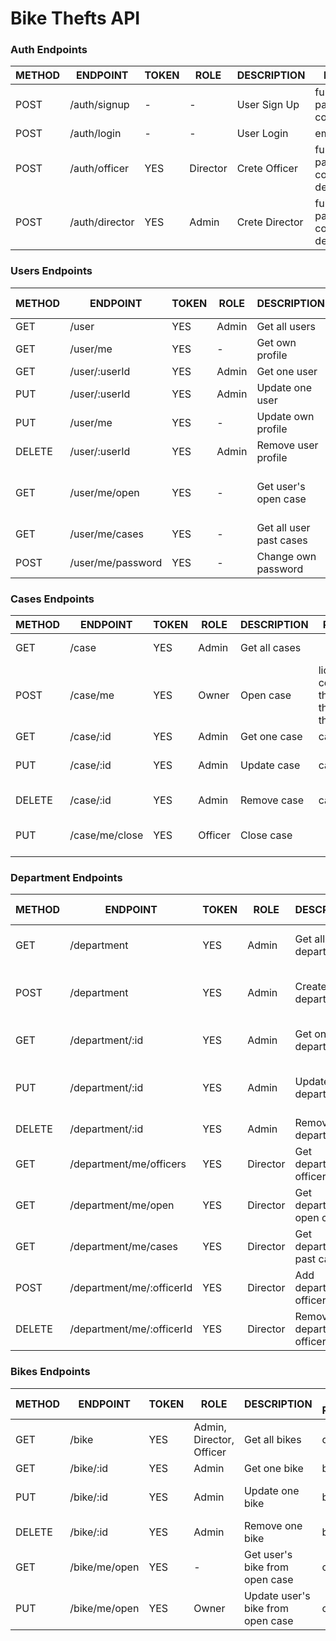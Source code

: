# Bike Thefts API

### Auth Endpoints

| METHOD | ENDPOINT      | TOKEN | ROLE     | DESCRIPTION           | POST PARAMS                                                 | RETURNS |
| ------ | ------------- | ----- | -------- | --------------------- | ----------------------------------------------------------- | ------- |
| POST   | /auth/signup  | -     | -        | User Sign Up          | fullName, email, password, confirm_password                 | token   |
| POST   | /auth/login   | -     | -        | User Login            | email, password                                             | token   |
| POST   | /auth/officer | YES   | Director | Crete Officer         | fullName, email, password, confirm_password, department     | email   |
| POST   | /auth/director| YES   | Admin    | Crete Director        | fullName, email, password, confirm_password, department     | email   |

### Users Endpoints

| METHOD | ENDPOINT                  | TOKEN | ROLE  | DESCRIPTION                  | POST PARAMS                | RETURNS                              |
| ------ | ------------------------- | ----- | ----- | ---------------------------- | -------------------------- | ------------------------------------ |
| GET    | /user                    | YES   | Admin | Get all users                | -                          | [{ users }]                          |
| GET    | /user/me                 | YES   | -     | Get own profile              | user_id                    | { user }                             |
| GET    | /user/:userId            | YES   | Admin | Get one user                 | user_id                    | { user }                             |
| PUT    | /user/:userId            | YES   | Admin | Update one user              | user_id, body              | { user }                             |
| PUT    | /user/me                 | YES   | -     | Update own profile           | user_id                    | { user }                             |
| DELETE | /user/:userId            | YES   | Admin | Remove user profile          | user_id                    | "Profile deleted"                    |
| GET    | /user/me/open            | YES   | -     | Get user's open case         | user_id                    | {case} / "You have no opened cases"  |
| GET    | /user/me/cases           | YES   | -     | Get all user past cases      | user_id                    | [{ cases }]                          |
| POST   | /user/me/password        | YES   | -     | Change own password          | old_password, new_password | "Password updated"                   |


### Cases Endpoints

| METHOD | ENDPOINT      | TOKEN | ROLE    | DESCRIPTION     | POST PARAMS                                                          | RETURNS                    |
| ------ | ------------- | ----- | ------- | --------------- | ---------------------------------------------------------------------| -------------------------- |
| GET    | /case         | YES   | Admin   | Get all cases   |                                                                      | [{ cases }]                |
| POST   | /case/me      | YES   | Owner   | Open case       | license_num, color, type, theftDate, theft_description, theft_adress | "Case opened", { case }    |
| GET    | /case/:id     | YES   | Admin   | Get one case    | case_id                                                              | { case }                   |
| PUT    | /case/:id     | YES   | Admin   | Update case     | case_id                                                              | "Case updated", { case }   |
| DELETE | /case/:id     | YES   | Admin   | Remove case     | case_id                                                              | "Case deleted"             |
| PUT    | /case/me/close| YES   | Officer | Close case      |                                                                      | "Case closed", { case }    |


### Department Endpoints

| METHOD | ENDPOINT                  | TOKEN | ROLE     | DESCRIPTION                 | POST PARAMS      | RETURNS                             |
| ------ | ------------------------- | ----- | -------- | --------------------------- | ---------------- | ----------------------------------- |
| GET    | /department               | YES   | Admin    | Get all departments         | -                | [{ departments }]                   |
| POST   | /department               | YES   | Admin    | Create one department       | name, director   | "Deparment created", { department } |
| GET    | /department/:id           | YES   | Admin    | Get one department          | department_id    | { department }                      |
| PUT    | /department/:id           | YES   | Admin    | Update one department       | department_id    | "Deparment updated", { department } |
| DELETE | /department/:id           | YES   | Admin    | Remove one department       | department_id    | "Department deleted"                |
| GET    | /department/me/officers   | YES   | Director | Get department's officers   | department_id    | [{ officers }]                      |
| GET    | /department/me/open       | YES   | Director | Get department's open cases | department_id    | [{ cases }]                         |
| GET    | /department/me/cases      | YES   | Director | Get department's past cases | department_id    | [{ cases }]                         |
| POST   | /department/me/:officerId | YES   | Director | Add department's officers   | officer_id       | "Officer added", [{ officers }]     |
| DELETE | /department/me/:officerId | YES   | Director | Remove department's officers| officer_id       | "Officer removed", [{ officers }]   |

### Bikes Endpoints

| METHOD | ENDPOINT          | TOKEN | ROLE                        | DESCRIPTION                      | POST PARAMS| RETURNS                  |
| ------ | ----------------- | ----- | --------------------------- | -------------------------------- | ---------- | ------------------------ |
| GET    | /bike             | YES   | Admin, Director, Officer    | Get all bikes                    | query      | [{ bikes }]              |
| GET    | /bike/:id         | YES   | Admin                       | Get one bike                     | bike_id    | { bike }                 |
| PUT    | /bike/:id         | YES   | Admin                       | Update one bike                  | bike_id    | "Bike updated", { bike } |
| DELETE | /bike/:id         | YES   | Admin                       | Remove one bike                  | bike_id    | "Bike deleted"           |
| GET    | /bike/me/open     | YES   | -                           | Get user's bike from open case   | case_id    | { bike }                 |
| PUT    | /bike/me/open     | YES   | Owner                       | Update user's bike from open case| case_id    | "Bike updated", { bike } |